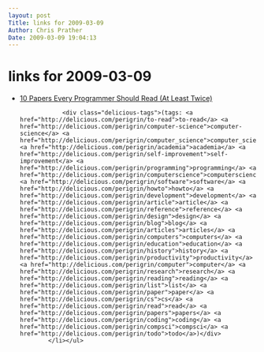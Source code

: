 ```yaml
---
layout: post
Title: links for 2009-03-09  
Author: Chris Prather
Date: 2009-03-09 19:04:13
---
```


# links for 2009-03-09
<ul class="delicious"><li>
                <div class="delicious-link"><a href="http://blog.objectmentor.com/articles/2009/02/26/10-papers-every-programmer-should-read-at-least-twice">10 Papers Every Programmer Should Read (At Least Twice)</a></div>
                
                <div class="delicious-tags">(tags: <a href="http://delicious.com/perigrin/to-read">to-read</a> <a href="http://delicious.com/perigrin/computer-science">computer-science</a> <a href="http://delicious.com/perigrin/computer_science">computer_science</a> <a href="http://delicious.com/perigrin/academia">academia</a> <a href="http://delicious.com/perigrin/self-improvement">self-improvement</a> <a href="http://delicious.com/perigrin/programming">programming</a> <a href="http://delicious.com/perigrin/computerscience">computerscience</a> <a href="http://delicious.com/perigrin/software">software</a> <a href="http://delicious.com/perigrin/howto">howto</a> <a href="http://delicious.com/perigrin/development">development</a> <a href="http://delicious.com/perigrin/article">article</a> <a href="http://delicious.com/perigrin/reference">reference</a> <a href="http://delicious.com/perigrin/design">design</a> <a href="http://delicious.com/perigrin/blog">blog</a> <a href="http://delicious.com/perigrin/articles">articles</a> <a href="http://delicious.com/perigrin/computers">computers</a> <a href="http://delicious.com/perigrin/education">education</a> <a href="http://delicious.com/perigrin/history">history</a> <a href="http://delicious.com/perigrin/productivity">productivity</a> <a href="http://delicious.com/perigrin/computer">computer</a> <a href="http://delicious.com/perigrin/research">research</a> <a href="http://delicious.com/perigrin/reading">reading</a> <a href="http://delicious.com/perigrin/list">list</a> <a href="http://delicious.com/perigrin/paper">paper</a> <a href="http://delicious.com/perigrin/cs">cs</a> <a href="http://delicious.com/perigrin/read">read</a> <a href="http://delicious.com/perigrin/papers">papers</a> <a href="http://delicious.com/perigrin/coding">coding</a> <a href="http://delicious.com/perigrin/compsci">compsci</a> <a href="http://delicious.com/perigrin/todo">todo</a>)</div>
            </li></ul>
